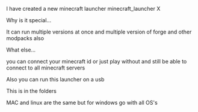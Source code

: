 I have created a new minecraft launcher minecraft_launcher X 

Why is it special...

It can run multiple versions at once and multiple version of forge and other modpacks also

What else...

you can connect your minecraft id or just play without and still be able to connect to all minecraft servers

Also you can run this launcher on a usb

This is in the folders


MAC and linux are the same but for windows go with all OS's

